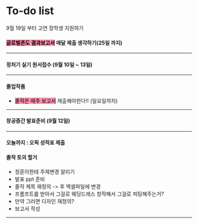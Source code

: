 # To-do list

9월 19일 부터
고연 장학생 지원하기


#### <mark style="background: #FF5582A6;">글로벌존도 결과보고서</mark> 매달 제출 생각하기(25일 까지)


----

#### 정처기 실기 원서접수 (9월 10일 ~ 13일)

----

#### 졸업작품

- <mark style="background: #FF5582A6;">졸작은 매주 보고서</mark> 제출해야한다!! (일요일까지)

-----

#### 창공중간 발표준비 (9월 12일)

----

#### 오늘까지 : 오픽 성적표 제출

#### 졸작 토의 할거

- 정훈이한테 주제변경 알리기
- 발표 ppt 준비
- 졸작 제목 재정의 -> 후 엑셀파일에 변경
- 프롬프트를 받아서 그걸로 웨딩드레스 창작해서 그걸로 피팅해주는거?
- 만약 그러면 디자인 재정의?
- 보고서 작성

----
